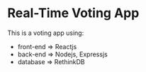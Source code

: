 # Real-Time Voting App

This is a voting app using:
- front-end => Reactjs
- back-end => Nodejs, Expressjs
- database => RethinkDB
